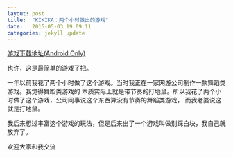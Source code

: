```yaml
---
layout: post
title:  "KIKIKA：两个小时做出的游戏"
date:   2015-05-03 19:09:11
categories: jekyll update
---
```

[游戏下载地址(Android Only)][download-link]

也许，这是最简单的游戏了把。

一年以前我花了两个小时做了这个游戏。当时我正在一家网游公司制作一款舞蹈类游戏。我觉得舞蹈类游戏的
本质实际上就是带节奏的打地鼠。所以我花了两个小时做了这个游戏，公司同事说这个东西算没有节奏的舞蹈类游戏，
而我老婆说这就是打地鼠。

我后来想过丰富这个游戏的玩法，但是后来出了一个游戏叫做别踩白块，我自己就放弃了。

欢迎大家和我交流

[download-link]: http://www.mumayi.com/android-615448.html